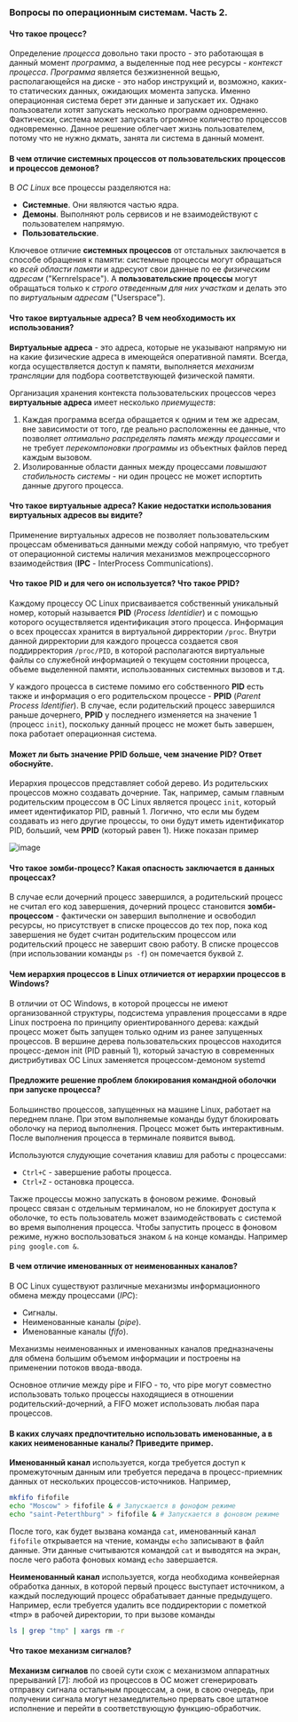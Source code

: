 ### Вопросы по операционным системам. Часть 2.

#### Что такое процесс?

Определение *процесса* довольно таки просто - это работающая в данный момент *программа*, а выделенные под нее ресурсы - *контекст процесса*. *Программа* является безжизненной вещью, располагающейся на диске - это набор инструкций и, возможно, каких-то статических данных, ожидающих момента запуска. Именно операционная система берет эти данные и запускает их. Однако пользователи хотят запускать несколько программ одновременно. Фактически, система может запускать огромное количество процессов одновременно. Данное решение облегчает жизнь пользователем, потому что не нужно дкмать, занята ли система в данный момент.

#### В чем отличие системных процессов от пользовательских процессов и процессов демонов?

В *ОС Linux* все процессы разделяются на:
- **Системные**. Они являются частью ядра.
- **Демоны**. Выполняют роль сервисов и не взаимодействуют с пользователем напрямую.
- **Пользовательские**.

Ключевое отличие **системных процессов** от отстальных заключается в способе обращения к памяти: системные процессы могут обращаться ко *всей области памяти* и адресуют свои данные по ее *физическим адресам* ("Kernrelspace"). А **пользовательские процессы** могут обращаться только к *строго отведенным для них участкам* и делать это по *виртуальным адресам* ("Userspace").

#### Что такое виртуальные адреса? В чем необходимость их использования?

**Виртуальные адреса** - это адреса, которые не указывают напрямую ни на какие физические адреса в имеющейся оперативной памяти. Всегда, когда осуществляется доступ к памяти, выполняется *механизм трансляции* для подбора соответствующей физической памяти.

Организация хранения контекста пользовательских процессов через **виртуальные адреса** имеет несколько *приемуществ*:
1. Каждая программа всегда обращается к одним и тем же адресам, вне зависимости от того, где реально расположенны ее данные, что позволяет *оптимально распределять память между процессами* и не требует *перекомпоновки программы* из объектных файлов перед каждым вызовом.
2. Изолированные области данных между процессами *повышают стабильность системы* - ни один процесс не может испортить данные другого процесса.

#### Что такое виртуальные адреса? Какие недостатки использования виртуальных адресов вы видите?

Применение виртуальных адресов не позволяет пользовательским процессам обмениваться данными между собой напрямую, что требует от операционной системы наличия механизмов межпроцессорного взаимодействия (**IPC** - InterProcess Communications).

#### Что такое PID и для чего он используется? Что такое PPID?

Каждому процессу ОС Linux присваивается собственный уникальный номер, который называется **PID** (*Process Identidier*) и с помощью которого осуществляется идентификация этого процесса. Информация о всех процессах хранится в виртуальной дирректории `/proc`. Внутри данной дирректории для каждого процесса создается своя поддирректория `/proc/PID`, в которой располагаются виртуальные файлы со служебной информацией о текущем состоянии процесса, объеме выделенной памяти, использованных системных вызовов и т.д.

У каждого процесса в системе помимо его собственного **PID** есть также и информация о его родительском процессе - **PPID** (*Parent Process Identifier*). В случае, если родительский процесс завершился раньше дочернего, **PPID** у последнего изменяется на значение 1 (процесс `init`), поскольку данный процесс не может быть завершен, пока работает операционная система.

#### Может ли быть значение PPID больше, чем значение PID? Ответ обоснуйте.

Иерархия процессов представляет собой дерево. Из родительских процессов можно создавать дочерние. Так, например, самым главным родительским процессом в ОС Linux является процесс `init`, который имеет идентификатор PID, равный 1. Логично, что если мы будем создавать из него другие процессы, то они будут иметь идентификатор PID, больший, чем **PPID** (который равен 1). Ниже показан пример

![image](https://user-images.githubusercontent.com/57217014/197175882-9cc9fff0-4ce6-481c-ae02-cdbe55e0a3db.png)

#### Что такое зомби-процесс? Какая опасность заключается в данных процессах?

В случае если дочерний процесс завершился, а родительский процесс не считал его код завершения, дочерний процесс становится **зомби-процессом** - фактически он завершил выполнение и освободил ресурсы, но присутствует в списке процессов до тех пор, пока код завершения не будет считан родительским процессом или родительский процесс не завершит свою работу. В списке процессов (при использовании команды `ps -f`) он помечается буквой `Z`.

#### Чем иерархия процессов в Linux отличиется от иерархии процессов в Windows?

В отличии от ОС Windows, в которой процессы не имеют организованной структуры, подсистема управления процессами в ядре Linux построена по принципу ориентированного дерева: каждый процесс может быть запущен только одним из ранее запущенных процессов. В вершине дерева пользовательских процессов находится процесс-демон init (PID равный 1), который зачастую в современных дистрибутивах ОС Linux заменяется процессом-демоном systemd

#### Предложите решение проблем блокирования командной оболочки при запуске процесса?

Большинство процессов, запущенных на машине Linux, работает на переднем плане. При этом выполняемые команды будут блокировать оболочку на период выполнения. Процесс может быть интерактивным. После выполнения процесса в терминале появится вывод.

Используются слудующие сочетания клавиш для работы с процессами:
- `Ctrl+C` - завершение работы процесса.
- `Ctrl+Z` - остановка процесса.

Также процессы можно запускать в фоновом режиме. Фоновый процесс связан с отдельным терминалом, но не блокирует доступа к оболочке, то есть пользователь может взаимодействовать с системой во время выполнения процесса. Чтобы запустить процесс в фоновом режиме, нужно воспользоваться знаком `&` на конце команды. Например `ping google.com &`.

#### В чем отличие именованных от неименованных каналов?

В ОС Linux существуют различные механизмы информационного обмена между процессами (*IPC*):
- Сигналы.
- Неименованные каналы (*pipe*).
- Именованные каналы (*fifo*).

Механизмы неименованных и именованных каналов предназначены для обмена большим объемом информации и построены на применении потоков ввода-ввода.

Основное отличие между pipe и FIFO - то, что pipe могут совместно использовать только процессы находящиеся в отношении родительский-дочерний, а FIFO может использовать любая пара процессов.

#### В каких случаях предпочтительно использовать именованные, а в каких неименованные каналы? Приведите пример.

**Именованный канал** используется, когда требуется доступ к промежуточным данным или требуется передача в процесс-приемник данных от нескольких процессов-источников. Например,

```bash
mkfifo fifofile
echo "Moscow" > fifofile & # Запускается в фонофом режиме
echo "saint-Peterthburg" > fifofile & # Запускается в фоновом режиме
```

После того, как будет вызвана команда `cat`, именованный канал `fifofile` открывается на чтение, команды `echo` записывают в файл данные. Эти данные считываются командой `cat` и выводятся на экран, после чего работа фоновых команд `echo` завершается.

**Неименованный канал** используется, когда необходима конвейерная обработка данных, в которой первый процесс выступает источником, а каждый последующий процесс обрабатывает данные предыдущего. Например, если требуется удалить все поддиректории с пометкой «tmp» в рабочей директории, то при вызове команды

```bash
ls | grep "tmp" | xargs rm -r
```

#### Что такое механизм сигналов?

**Механизм сигналов** по своей сути схож с механизмом аппаратных прерываний [7]: любой из процессов в ОС может сгенерировать отправку сигнала остальным процессам, а они, в свою очередь, при получении сигнала могут незамедлительно прервать свое штатное исполнение и перейти в соответствующую функцию-обработчик.

